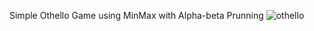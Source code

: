 Simple Othello Game using MinMax with Alpha-beta Prunning
![othello](https://user-images.githubusercontent.com/79889856/216862385-70960b8c-6874-4557-9372-4c04fe521a80.jpg)

